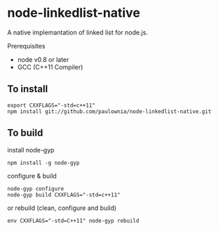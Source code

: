 node-linkedlist-native
======

A native implemantation of linked list for node.js. 

Prerequisites

* node v0.8 or later
* GCC (C++11 Compiler)

## To install

    export CXXFLAGS="-std=c++11"
    npm install git://github.com/paulownia/node-linkedlist-native.git


## To build

install node-gyp 
   
    npm install -g node-gyp

configure & build

    node-gyp configure
    node-gyp build CXXFLAGS="-std=c++11"

or rebuild (clean, configure and build)

    env CXXFLAGS="-std=C++11" node-gyp rebuild
